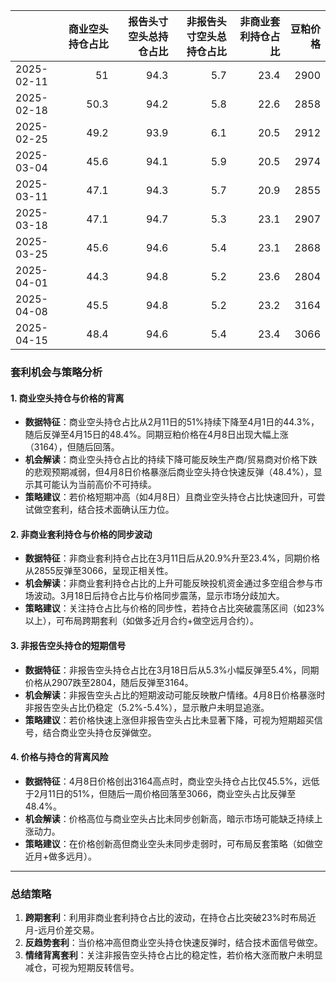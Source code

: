 |            |   商业空头持仓占比 |   报告头寸空头总持仓占比 |   非报告头寸空头总持仓占比 |   非商业套利持仓占比 |   豆粕价格 |
|:-----------|-------------------:|-------------------------:|---------------------------:|---------------------:|-----------:|
| 2025-02-11 |               51   |                     94.3 |                        5.7 |                 23.4 |       2900 |
| 2025-02-18 |               50.3 |                     94.2 |                        5.8 |                 22.6 |       2858 |
| 2025-02-25 |               49.2 |                     93.9 |                        6.1 |                 20.5 |       2912 |
| 2025-03-04 |               45.6 |                     94.1 |                        5.9 |                 20.5 |       2974 |
| 2025-03-11 |               47.1 |                     94.3 |                        5.7 |                 20.9 |       2855 |
| 2025-03-18 |               47.1 |                     94.7 |                        5.3 |                 23.1 |       2907 |
| 2025-03-25 |               45.6 |                     94.6 |                        5.4 |                 23.1 |       2868 |
| 2025-04-01 |               44.3 |                     94.8 |                        5.2 |                 23.6 |       2804 |
| 2025-04-08 |               45.5 |                     94.8 |                        5.2 |                 23.2 |       3164 |
| 2025-04-15 |               48.4 |                     94.6 |                        5.4 |                 23.4 |       3066 |



### 套利机会与策略分析

#### 1. **商业空头持仓与价格的背离**
- **数据特征**：商业空头持仓占比从2月11日的51%持续下降至4月1日的44.3%，随后反弹至4月15日的48.4%。同期豆粕价格在4月8日出现大幅上涨（3164），但随后回落。
- **机会解读**：商业空头持仓占比的持续下降可能反映生产商/贸易商对价格下跌的悲观预期减弱，但4月8日价格暴涨后商业空头持仓快速反弹（48.4%），显示其可能认为当前高价不可持续。
- **策略建议**：若价格短期冲高（如4月8日）且商业空头持仓占比快速回升，可尝试做空套利，结合技术面确认压力位。

#### 2. **非商业套利持仓与价格的同步波动**
- **数据特征**：非商业套利持仓占比在3月11日后从20.9%升至23.4%，同期价格从2855反弹至3066，呈现正相关性。
- **机会解读**：非商业套利持仓占比的上升可能反映投机资金通过多空组合参与市场波动。3月18日后持仓占比与价格同步震荡，显示市场分歧加大。
- **策略建议**：关注持仓占比与价格的同步性，若持仓占比突破震荡区间（如23%以上），可布局跨期套利（如做多近月合约+做空远月合约）。

#### 3. **非报告空头持仓的短期信号**
- **数据特征**：非报告空头持仓占比在3月18日后从5.3%小幅反弹至5.4%，同期价格从2907跌至2804，随后反弹至3164。
- **机会解读**：非报告空头占比的短期波动可能反映散户情绪。4月8日价格暴涨时非报告空头占比仍稳定（5.2%-5.4%），显示散户未明显追涨。
- **策略建议**：若价格快速上涨但非报告空头占比未显著下降，可视为短期超买信号，结合商业空头持仓反弹做空。

#### 4. **价格与持仓的背离风险**
- **数据特征**：4月8日价格创出3164高点时，商业空头持仓占比仅45.5%，远低于2月11日的51%，但随后一周价格回落至3066，商业空头占比反弹至48.4%。
- **机会解读**：价格高位与商业空头占比未同步创新高，暗示市场可能缺乏持续上涨动力。
- **策略建议**：在价格创新高但商业空头未同步走弱时，可布局反套策略（如做空近月+做多远月）。

---

### 总结策略
1. **跨期套利**：利用非商业套利持仓占比的波动，在持仓占比突破23%时布局近月-远月价差交易。
2. **反趋势套利**：当价格冲高但商业空头持仓快速反弹时，结合技术面信号做空。
3. **情绪背离套利**：关注非报告空头持仓占比的稳定性，若价格大涨而散户未明显减仓，可视为短期反转信号。